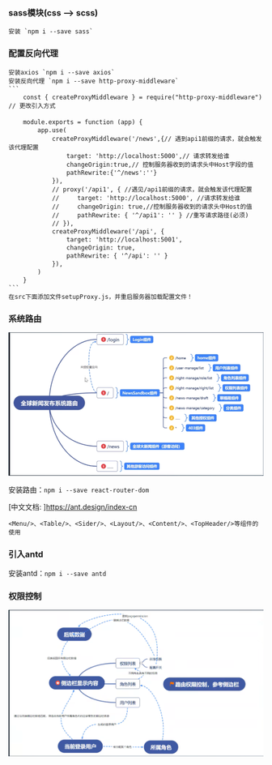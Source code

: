 ### sass模块(css -->  scss)
    安装 `npm i --save sass`
### 配置反向代理
    安装axios `npm i --save axios`
    安装反向代理 `npm i --save http-proxy-middleware`
    ```
        const { createProxyMiddleware } = require("http-proxy-middleware") // 更改引入方式

        module.exports = function (app) {
            app.use(
                createProxyMiddleware('/news',{// 遇到api1前缀的请求，就会触发该代理配置
                    target: 'http://localhost:5000',// 请求转发给谁
                    changeOrigin:true,// 控制服务器收到的请求头中Host字段的值
                    pathRewrite:{'^/news':''}
                }),
                // proxy('/api1', { //遇见/api1前缀的请求，就会触发该代理配置
                //     target: 'http://localhost:5000', //请求转发给谁
                //     changeOrigin: true,//控制服务器收到的请求头中Host的值
                //     pathRewrite: { '^/api1': '' } //重写请求路径(必须)
                // }),
                createProxyMiddleware('/api', {
                    target: 'http://localhost:5001',
                    changeOrigin: true,
                    pathRewrite: { '^/api': '' }
                }),
            )
        }
    ```
    在src下面添加文件setupProxy.js，并重启服务器加载配置文件！
### 系统路由
![系统路由](./img/router.png)

安装路由：`npm i --save react-router-dom`

[中文文档: ]https://ant.design/index-cn

`<Menu/>、<Table/>、<Sider/>、<Layout/>、<Content/>、<TopHeader/>等组件的使用`

### 引入antd
安装antd：`npm i --save antd`

### 权限控制
![权限控制](./img//permission.png)

